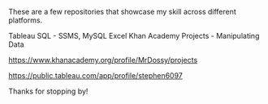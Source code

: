 These are a few repositories that showcase my skill across different platforms.

Tableau
SQL - SSMS, MySQL
Excel
Khan Academy Projects - Manipulating Data

https://www.khanacademy.org/profile/MrDossy/projects

https://public.tableau.com/app/profile/stephen6097

Thanks for stopping by!
